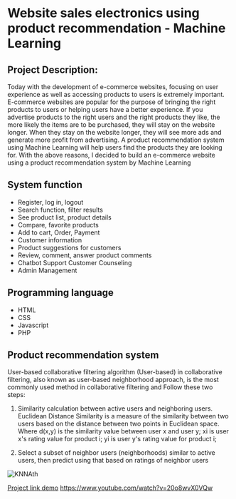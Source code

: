 # Website sales electronics using product recommendation - Machine Learning

## Project Description:
Today with the development of e-commerce websites, focusing on user experience as well as accessing products to users is extremely important.
E-commerce websites are popular for the purpose of bringing the right products to users or helping users have a better experience. If you advertise products to the right users and the right products they like, the more likely the items are to be purchased, they will stay on the website longer. When they stay on the website longer, they will see more ads and generate more profit from advertising.
A product recommendation system using Machine Learning will help users find the products they are looking for.
With the above reasons, I decided to build an e-commerce website using a product recommendation system by Machine Learning

## System function
* Register, log in, logout
* Search function, filter results
* See product list, product details
* Compare, favorite products
* Add to cart, Order, Payment	
* Customer information
* Product suggestions for customers
* Review, comment, answer product comments
* Chatbot Support Customer Counseling
* Admin Management

## Programming language
* HTML
* CSS
* Javascript
* PHP

## Product recommendation system
  User-based collaborative filtering algorithm (User-based) in collaborative filtering, also known as user-based neighborhood approach, is the most commonly used method in collaborative filtering and Follow these two steps:
1. Similarity calculation between active users and neighboring users. Euclidean Distance Similarity is a measure of the similarity between two users based on the distance between two points in Euclidean space.
Where d(x,y) is the similarity value between user x and user y; xi is user x's rating value for product i; yi is user y's rating value for product i;

2. Select a subset of neighbor users (neighborhoods) similar to active users, then predict using that based on ratings of neighbor users

![KNNAth](./ImgDescripton/Kn.png)

[Project link demo](https://www.youtube.com/watch?v=20o8wvX0VQw) https://www.youtube.com/watch?v=20o8wvX0VQw
